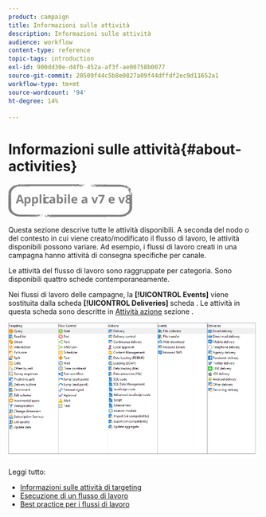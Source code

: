 ```yaml
---
product: campaign
title: Informazioni sulle attività
description: Informazioni sulle attività
audience: workflow
content-type: reference
topic-tags: introduction
exl-id: 900dd30e-d4fb-452a-af3f-ae00758b0077
source-git-commit: 20509f44c5b8e0827a09f44dffdf2ec9d11652a1
workflow-type: tm+mt
source-wordcount: '94'
ht-degree: 14%

---
```


# Informazioni sulle attività{#about-activities}

![](../../assets/common.svg)

Questa sezione descrive tutte le attività disponibili. A seconda del nodo o del contesto in cui viene creato/modificato il flusso di lavoro, le attività disponibili possono variare. Ad esempio, i flussi di lavoro creati in una campagna hanno attività di consegna specifiche per canale.

Le attività del flusso di lavoro sono raggruppate per categoria. Sono disponibili quattro schede contemporaneamente.

Nei flussi di lavoro delle campagne, la **[!UICONTROL Events]** viene sostituita dalla scheda **[!UICONTROL Deliveries]** scheda . Le attività in questa scheda sono descritte in [Attività azione](about-action-activities.md) sezione .

![](assets/wf-activity-tabs.png)

Leggi tutto:

* [Informazioni sulle attività di targeting](about-targeting-activities.md)
* [Esecuzione di un flusso di lavoro](starting-a-workflow.md)
* [Best practice per i flussi di lavoro](workflow-best-practices.md)
